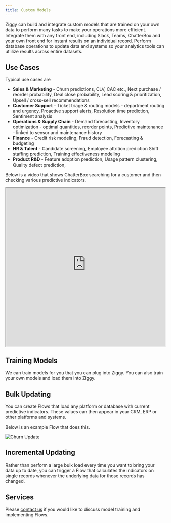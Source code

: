 ```yaml
---
title: Custom Models
---
```


Ziggy can build and integrate custom models that are trained on your own data to perform many tasks to make your operations more efficient.
Integrate them with any front end, including Slack, Teams, ChatterBox and your own front end for instant results on an individual record.
Perform database operations to update data and systems so your analytics tools can utlilize results across entire datasets.

## Use Cases
Typical use cases are

- **Sales & Marketing** - Churn predictions, CLV, CAC etc., Next purchase / reorder probability, Deal close probability, Lead scoring & prioritization, Upsell / cross-sell recommendations
- **Customer Support** -  Ticket triage & routing models - department routing and urgency, Proactive support alerts, 
  Resolution time prediction, Sentiment analysis
- **Operations & Supply Chain** - Demand forecasting, Inventory optimization - optimal quantities, reorder points,  Predictive maintenance - linked to sensor and maintenance history
- **Finance** - Credit risk modeling,  Fraud detection, Forecasting & budgeting
- **HR & Talent** - Candidate screening,  Employee attrition prediction  Shift staffing prediction, Training effectiveness modeling
- **Product R&D** - Feature adoption prediction, Usage pattern clustering, Quality defect prediction,
 
Below is a video that shows ChatterBox searching for a customer and then checking various predictive indicators.

<iframe 
  src="https://nxucrsk2vrk61vtm.public.blob.vercel-storage.com/website-videos/model-churn-hero-f2uNX2HZfgOQt2yEwcMy38yB56TX4s.mp4" 
  width="100%" 
  height="500" 
  allow="fullscreen; picture-in-picture" 
  allowfullscreen>
</iframe>

## Training Models
We can train models for you that you can plug into Ziggy. You can also train your own models and load them into Ziggy.


## Bulk Updating
You can create Flows that load any platform or database with current predictive indicators. These values can then appear in your CRM, ERP or other platforms and systems.

Below is an example Flow that does this.

![Churn Update](/img/ai-intro/ai-ingest-updater.png)

## Incremental Updating
Rather than perform a large bulk load every time you want to bring your data up to date, you can trigger a Flow that calculates the indicators on single records whenever the underlying data for those records has changed.

## Services
Please [contact us](https://ziggyservices.com/contact) if you would like to discuss model training and implementing Flows.



